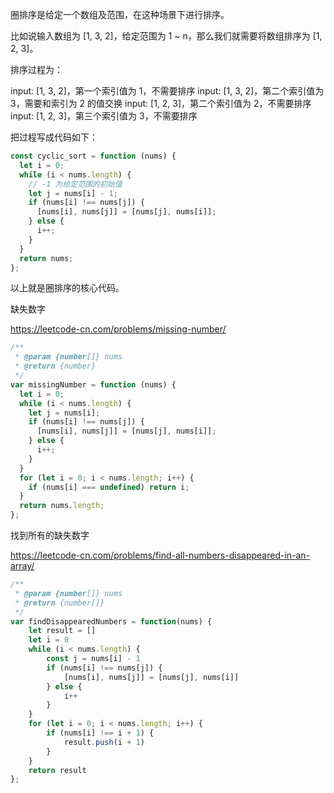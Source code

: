 圈排序是给定一个数组及范围，在这种场景下进行排序。

比如说输入数组为 [1, 3, 2]，给定范围为 1 ~ n，那么我们就需要将数组排序为 [1, 2, 3]。

排序过程为：

input: [1, 3, 2]，第一个索引值为 1，不需要排序
input: [1, 3, 2]，第二个索引值为 3，需要和索引为 2 的值交换
input: [1, 2, 3]，第二个索引值为 2，不需要排序
input: [1, 2, 3]，第三个索引值为 3，不需要排序

把过程写成代码如下：

```js
const cyclic_sort = function (nums) {
  let i = 0;
  while (i < nums.length) {
    // -1 为给定范围的初始值
    let j = nums[i] - 1;
    if (nums[i] !== nums[j]) {
      [nums[i], nums[j]] = [nums[j], nums[i]];
    } else {
      i++;
    }
  }
  return nums;
};
```

以上就是圈排序的核心代码。

缺失数字

https://leetcode-cn.com/problems/missing-number/

```js
/**
 * @param {number[]} nums
 * @return {number}
 */
var missingNumber = function (nums) {
  let i = 0;
  while (i < nums.length) {
    let j = nums[i];
    if (nums[i] !== nums[j]) {
      [nums[i], nums[j]] = [nums[j], nums[i]];
    } else {
      i++;
    }
  }
  for (let i = 0; i < nums.length; i++) {
    if (nums[i] === undefined) return i;
  }
  return nums.length;
};
```

找到所有的缺失数字

https://leetcode-cn.com/problems/find-all-numbers-disappeared-in-an-array/

```js
/**
 * @param {number[]} nums
 * @return {number[]}
 */
var findDisappearedNumbers = function(nums) {
    let result = []
    let i = 0
    while (i < nums.length) {
        const j = nums[i] - 1
        if (nums[i] !== nums[j]) {
            [nums[i], nums[j]] = [nums[j], nums[i]]
        } else {
            i++
        }
    }
    for (let i = 0; i < nums.length; i++) {
        if (nums[i] !== i + 1) {
            result.push(i + 1)
        }
    }
    return result
};
```